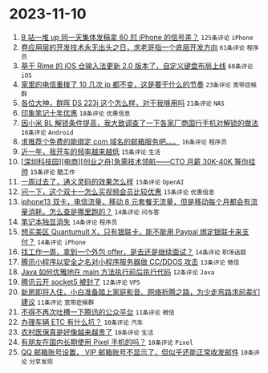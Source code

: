 # 2023-11-10

1. [B 站一堆 up 同一天集体发稿拿 60 怼 iPhone 的信号差？](https://www.v2ex.com/t/990530) `125条评论` `iPhone`
1. [卷应用层的开发技术永无出头之日，求老哥指一个底层开发方向](https://www.v2ex.com/t/990483) `61条评论` `程序员`
1. [基于 Rime 的 iOS 仓输入法更新 2.0 版本了，自定义键盘布局上线](https://www.v2ex.com/t/990492) `60条评论` `iOS`
1. [家里的电信重拨了 10 几次 ip 都不变，这是要干什么的节奏](https://www.v2ex.com/t/990508) `23条评论` `宽带症候群`
1. [各位大神，群晖 DS 223j 这个怎么样，对于我够用吗](https://www.v2ex.com/t/990512) `21条评论` `NAS`
1. [印象笔记十年优惠](https://www.v2ex.com/t/990507) `18条评论` `优惠信息`
1. [因小米 BL 解锁条件提高，我大致调查了一下各家厂商国行手机对解锁的做法](https://www.v2ex.com/t/990560) `16条评论` `Android`
1. [求推荐个免费的能绑定 com 域名的邮箱服务吧。。。](https://www.v2ex.com/t/990546) `16条评论` `程序员`
1. [近一年，我开车的频率越来越低](https://www.v2ex.com/t/990629) `15条评论` `生活`
1. [[深圳科技园][电商][创业之舟]急需技术领航——CTO 月薪 30K-40K 等你挂帅](https://www.v2ex.com/t/990610) `15条评论` `酷工作`
1. [一周过去了，通义灵码的效果怎么样](https://www.v2ex.com/t/990506) `15条评论` `OpenAI`
1. [问一下，这个双十一怎么买视频会员比较优惠](https://www.v2ex.com/t/990478) `15条评论` `优惠信息`
1. [iphone13 双卡，电信流量，移动 8 元套餐无流量，但是移动每个月都会有流量消耗，怎么查是哪里跑的？](https://www.v2ex.com/t/990518) `14条评论` `问与答`
1. [笔记本独显消失](https://www.v2ex.com/t/990500) `14条评论` `程序员`
1. [想买美区 Quantumult X，只有银联卡，能不能用 Paypal 绑定银联卡来支付？](https://www.v2ex.com/t/990497) `14条评论` `iPhone`
1. [找工作一周，拿到一个外包 offer，是去还是继续面试？](https://www.v2ex.com/t/990489) `14条评论` `职场话题`
1. [腾讯小程序以安全之名对小程序服务器做 CC/DDOS 攻击](https://www.v2ex.com/t/990513) `13条评论` `微信`
1. [Java 如何优雅地在 main 方法执行前后执行代码](https://www.v2ex.com/t/990640) `12条评论` `Java`
1. [腾讯云开 socket5 被封了](https://www.v2ex.com/t/990627) `12条评论` `VPS`
1. [新房即将入住，小白准备踏上家庭影音、网络折腾之路，为少走弯路求前辈们建议](https://www.v2ex.com/t/990647) `11条评论` `宽带症候群`
1. [不得不再次吐槽一下腾讯的公众平台](https://www.v2ex.com/t/990569) `11条评论` `微信`
1. [办理车辆 ETC 有什么坑？](https://www.v2ex.com/t/990625) `10条评论` `汽车`
1. [农村医保真是好像越来越贵了](https://www.v2ex.com/t/990583) `10条评论` `生活`
1. [有朋友在国内长期使用 Pixel 手机的吗？](https://www.v2ex.com/t/990531) `10条评论` `Pixel`
1. [QQ 邮箱账号设置， VIP 邮箱账号不显示了，但似乎还能正常收发邮件](https://www.v2ex.com/t/990522) `10条评论` `分享发现`
